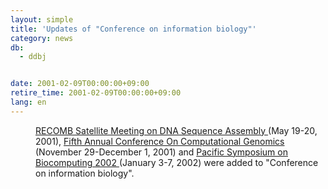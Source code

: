 ```yaml
---
layout: simple
title: 'Updates of "Conference on information biology"'
category: news
db:
  - ddbj


date: 2001-02-09T00:00:00+09:00
retire_time: 2001-02-09T00:00:00+09:00
lang: en
---
```


<dd><a href="http://www-hto.usc.edu/conference/conference.html"> RECOMB Satellite Meeting on DNA Sequence Assembly </a>(May 19-20, 2001), <a href="http://www.tigr.org/cet/gss/cg/index.shtml"> Fifth Annual Conference On Computational Genomics </a>(November 29-December 1, 2001) and <a href="http://psb.stanford.edu/">Pacific Symposium on Biocomputing 2002 </a> (January 3-7, 2002) were added to "Conference on information biology".</dd>

